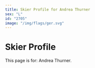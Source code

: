 ```yaml
---
title: Skier Profile for Andrea Thurner
sex: "L"
id: "2705"
image: "/img/flags/ger.svg" 
---
```


# Skier Profile

This page is for: Andrea Thurner.
    